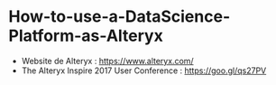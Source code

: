 # How-to-use-a-DataScience-Platform-as-Alteryx
* Website de Alteryx : https://www.alteryx.com/
* The Alteryx Inspire 2017 User Conference : https://goo.gl/qs27PV
